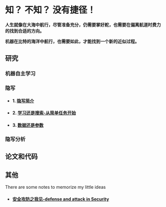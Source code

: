 # 知？ 不知？ 没有捷径！ 

**人生就像在大海中航行，尽管准备充分，仍需要掌好舵，也需要在偏离航道时费力的找到合适的方向。**

**机器在比特的海洋中航行，也需要如此，才能找到一个新的近似过程。**





## 研究

### **机器自主学习**

### **隐写**
- #### 1. [隐写简介](./Steganography.md) 
- #### 2. [学习还是搜索-从简单任务开始](./learningORsearching.md)
- #### 3. [数据还是参数](./data-parameter-difference.md.md)

### **隐写分析**






## 论文和代码



## 其他
There are some notes to memorize my little ideas

- #### [安全攻防之我见-defense and attack in Security](./Security-defense&attack.md)
